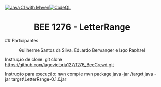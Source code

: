 [![Java CI with Maven](https://github.com/iagovictoria127/1276_BeeCrowd/actions/workflows/maven.yml/badge.svg?branch=main)](https://github.com/iagovictoria127/1276_BeeCrowd/actions/workflows/maven.yml)[![CodeQL](https://github.com/iagovictoria127/1276_BeeCrowd/actions/workflows/codeql.yml/badge.svg)](https://github.com/iagovictoria127/1276_BeeCrowd/actions/workflows/codeql.yml)

<h1 align="center"> BEE 1276 - LetterRange </h1>
## Participantes
<p align="center">Guilherme Santos da Silva, Eduardo Berwanger e Iago Raphael </p>

Instrução de clone: git clone https://github.com/iagovictoria127/1276_BeeCrowd.git

Instrução para execução: 
mvn compile
mvn package
java -jar /target
java -jar target\LetterRange-0.1.0.jar
